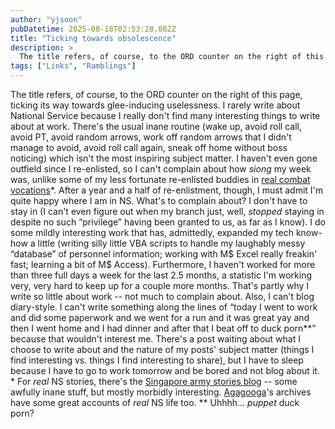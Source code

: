 ```yaml
---
author: "yjsoon"
pubDatetime: 2025-08-18T02:53:28.082Z
title: "Ticking towards obsolescence"
description: >
  The title refers, of course, to the ORD counter on the right of this page, ticking its way towards glee-inducing uselessness. I rarely write about Na...
tags: ["Links", "Ramblings"]
---
```






The title refers, of course, to the ORD counter on the right of this page, ticking its way towards glee-inducing uselessness. I rarely write about National Service because I really don't find many interesting things to write about at work. There's the usual inane routine (wake up, avoid roll call, avoid PT, avoid random arrows, work off random arrows that I didn't manage to avoid, avoid roll call again, sneak off home without boss noticing) which isn't the most inspiring subject matter. I haven't even gone outfield since I re-enlisted, so I can't complain about how _siong_ my week was, unlike some of my less fortunate re-enlisted buddies in [real combat vocations](http://tucque.blogspot.com)\*. After a year and a half of re-enlistment, though, I must admit I'm quite happy where I am in NS. What's to complain about? I don't have to stay in (I can't even figure out when my branch just, well, _stopped_ staying in despite no such &#8220;privilege&#8221; having been granted to us, as far as I know). I do some mildly interesting work that has, admittedly, expanded my tech know-how a little (writing silly little VBA scripts to handle my laughably messy &#8220;database&#8221; of personnel information; working with M$ Excel really freakin' fast; learning a bit of M$ Access). Furthermore, I haven't worked for more than three full days a week for the last 2.5 months, a statistic I'm working very, very hard to keep up for a couple more months. That's partly why I write so little about work -- not much to complain about. Also, I can't blog diary-style. I can't write something along the lines of &#8220;today I went to work and did some paperwork and we went for a run and it was great yay and then I went home and I had dinner and after that I beat off to duck porn\*\*&#8221; because that wouldn't interest me. There's a post waiting about what I choose to write about and the nature of my posts' subject matter (things I find interesting vs. things I find interesting to share), but I have to sleep because I have to go to work tomorrow and be bored and not blog about it. \* For _real_ NS stories, there's the [Singapore army stories blog](http://singaporearmystories.blogspot.com/) -- some awfully inane stuff, but mostly morbidly interesting. [Agagooga](http://gssq.blogspot.com/)'s archives have some great accounts of _real_ NS life too. \*\* Uhhhh... _puppet_ duck porn?